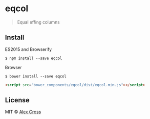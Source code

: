 # eqcol

> Equal effing columns


## Install

ES2015 and Browserify

```
$ npm install --save eqcol
```

Browser

```
$ bower install --save eqcol
```

```html
<script src="bower_components/eqcol/dist/eqcol.min.js"></script>
```


## License

MIT © [Alex Cross](http://alexcross.io)
